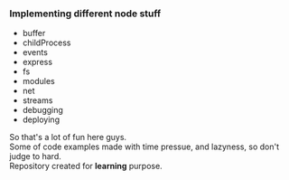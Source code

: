 ### Implementing different node stuff
- buffer
- childProcess
- events
- express
- fs
- modules
- net
- streams
- debugging
- deploying

So that's a lot of fun here guys.  
Some of code examples made with time pressue, and lazyness, so don't judge to hard.  
Repository created for __learning__ purpose.
